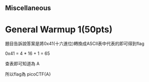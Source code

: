 ## Miscellaneous
  # General Warmup 1(50pts)
  題目告訴說答案是將0x41(十六進位)轉換成ASCII表中代表的即可得到flag
  
  0x41 = 4 * 16 + 1 = 65
  
  查表即可知道為 A
  
  所以flag為 picoCTF{A}
